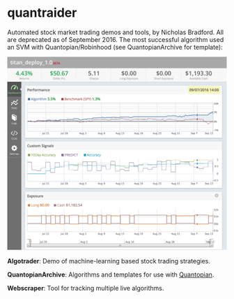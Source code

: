 # quantraider

Automated stock market trading demos and tools, by Nicholas Bradford. All are deprecated as of September 2016. The most successful algorithm used an SVM with Quantopian/Robinhood (see QuantopianArchive for template):

![Algorithm results](QuantopianArchive/live_deploy_quantopian.png "Algorithm results")

<b>Algotrader</b>: Demo of machine-learning based stock trading strategies.

<b>QuantopianArchive</b>: Algorithms and templates for use with [Quantopian](https://www.quantopian.com/).

<b>Webscraper</b>: Tool for tracking multiple live algorithms.
